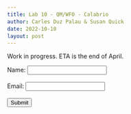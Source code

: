 ```yaml
---
title: Lab 10 - QM/WFO - Calabrio
author: Carles Duz Palau & Susan Quick
date: 2022-10-10
layout: post
---
```


Work in progress. ETA is the end of April.

<form id="myForm">
      <label for="name">Name:</label>
      <input type="text" id="name" name="name"><br><br>
      <label for="email">Email:</label>
      <input type="email" id="email" name="email"><br><br>
      <input type="submit" value="Submit">
</form>  
    <script>
      // Get the form and its inputs
      const form = document.getElementById('myForm');
      const nameInput = document.getElementById('name');
      const emailInput = document.getElementById('email');

      // Check if there is data in local storage
      const storedData = localStorage.getItem('myFormData');
      if (storedData) {
        const parsedData = JSON.parse(storedData);
        nameInput.value = parsedData.name;
        emailInput.value = parsedData.email;
      }

      // Add an event listener for the form submission
      form.addEventListener('submit', function(event) {
        event.preventDefault(); // Prevent the default form submission

        // Get the form data and store it in local storage
        const formData = {
          name: nameInput.value,
          email: emailInput.value
        };
        localStorage.setItem('myFormData', JSON.stringify(formData));

        // Display a message indicating that the data was saved
        const message = document.getElementById('message');
        message.textContent = 'Values updated!';

        // Reset the form
        form.reset();
      });
    </script>



---


<p style="text-align:center"><strong>Congratulations, you have completed this lab! You can continue with the next one.</strong></p>
		
<p style="text-align:center;"><img src="/assets/gitbook/images/webex.png" width="100"></p>	
